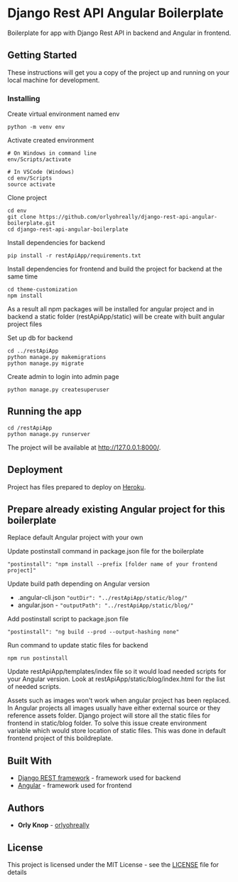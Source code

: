 
# Django Rest API Angular Boilerplate

Boilerplate for app with Django Rest API in backend and Angular in frontend.

## Getting Started

These instructions will get you a copy of the project up and running on your local machine for development.
### Installing

Create virtual environment named env
```
python -m venv env
```

Activate created environment
```
# On Windows in command line
env/Scripts/activate

# In VSCode (Windows)
cd env/Scripts
source activate
```

Clone project
```
cd env
git clone https://github.com/orlyohreally/django-rest-api-angular-boilerplate.git
cd django-rest-api-angular-boilerplate
```

Install dependencies for backend
```
pip install -r restApiApp/requirements.txt
```

Install dependencies for frontend and build the project for backend at the same time
```
cd theme-customization
npm install
```
As a result all npm packages will be installed for angular project and in backend a static folder (restApiApp/static) will be create with built angular project files

Set up db for backend
```
cd ../restApiApp
python manage.py makemigrations
python manage.py migrate
```

Create admin to login into admin page
```
python manage.py createsuperuser
```

## Running the app

```
cd /restApiApp
python manage.py runserver
```
The project will be available at http://127.0.0.1:8000/.

## Deployment
Project has files prepared to deploy on [Heroku](https://www.heroku.com/platform).


## Prepare already existing Angular project for this boilerplate
Replace default Angular project with your own

Update postinstall command in package.json file for the boilerplate
```
"postinstall": "npm install --prefix [folder name of your frontend project]"
```
Update build path depending on Angular version
* .angular-cli.json ```"outDir": "../restApiApp/static/blog/"```
* angular.json - ```"outputPath": "../restApiApp/static/blog/"```
  
Add postinstall script to package.json file
```
"postinstall": "ng build --prod --output-hashing none"
```

Run command to update static files for backend
```
npm run postinstall
```

Update restApiApp/templates/index file so it would load needed scripts for your Angular version. Look at restApiApp/static/blog/index.html for the list of needed scripts.

Assets such as images won't work when angular project has been replaced. In Angular projects all images usually have either external source or they reference assets folder. Django project will store all the static files for frontend in static/blog folder. To solve this issue create environment variable which would store location of static files. This was done in default frontend project of this boildreplate.



## Built With

* [Django REST framework](https://www.django-rest-framework.org/) - framework used for backend
* [Angular](https://angular.io/) - framework used for frontend

## Authors

* **Orly Knop** - [orlyohreally](https://github.com/orlyohreally)

## License

This project is licensed under the MIT License - see the [LICENSE](LICENSE) file for details
